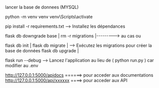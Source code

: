lancer la base de donnees (MYSQL)

python -m venv venv
venv\Scripts\activate

pip install -r requirements.txt   -->  Installez les dépendances

flask db downgrade base |
rm -r migrations        |---------> au cas ou

flask db init          |
flask db migrate       |  -->   Exécutez les migrations pour créer la base de données
flask db upgrade       |

flask run --debug   -->   Lancez l'application  au lieu de ( python run.py ) car modifier au .env

http://127.0.0.1:5000/apidocs   ======>  pour acceder aux documentations
http://127.0.0.1:5000/api/xxxxxx   ====>  pour acceder aux API 